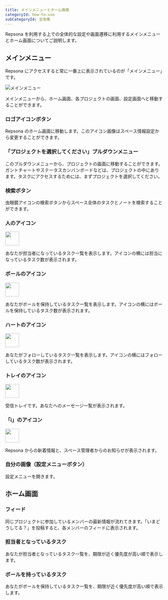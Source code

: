 ```yaml
---
title: メインメニューとホーム画面
categoryId: how-to-use
subCategoryId: 全体像
---
```


Repsona を利用する上での全体的な設定や画面遷移に利用するメインメニューとホーム画面についてご説明します。

## メインメニュー

Repsona にアクセスすると常に一番上に表示されているのが「メインメニュー」です。

![メインメニュー](/images/help/main-menu.ja.png)

メインメニューから、ホーム画面、各プロジェクトの画面、設定画面へと移動することができます。

### ロゴアイコンボタン

Repsona のホーム画面に移動します。このアイコン画像はスペース情報設定から変更することができます。

### 「プロジェクトを選択してください」プルダウンメニュー

このプルダウンメニューから、プロジェクトの画面に移動することができます。ガントチャートやステータスカンバンボードなどは、プロジェクトの中にあります。タスクにアクセスするためには、まずプロジェクトを選択してください。

### 検索ボタン

虫眼鏡アイコンの検索ボタンからスペース全体のタスクとノートを検索することができます。

### 人のアイコン

<img src="/images/help/main-menu-resp.png" width="44">

あなたが担当者になっているタスク一覧を表示します。アイコンの横には担当になっているタスク数が表示されます。

### ボールのアイコン

<img src="/images/help/main-menu-ball.png" width="44">

あなたがボールを保持しているタスク一覧を表示します。アイコンの横にはボールを保持しているタスク数が表示されます。

### ハートのアイコン

<img src="/images/help/main-menu-follow.png" width="44">

あなたがフォローしているタスク一覧を表示します。アイコンの横にはフォローしているタスク数が表示されます。

### トレイのアイコン

<img src="/images/help/main-menu-tray.png" width="44">

受信トレイです。あなたへのメーセージ一覧が表示されます。

### 「i」のアイコン

<img src="/images/help/main-menu-info.png" width="44">

Repsona からの新着情報と、スペース管理者からのお知らせが表示されます。

### 自分の画像（設定メニューボタン）

設定メニューを開きます。

## ホーム画面

### フィード

同じプロジェクトに参加しているメンバーの最新情報が流れてきます。「いまどうしてる？」を投稿すると、各メンバーのフィードに表示されます。

### 担当者となっているタスク

あなたが担当者となっているタスク一覧を、期限が近く優先度が高い順で表示します。

### ボールを持っているタスク

あなたがボールを保持しているタスク一覧を、期限が近く優先度が高い順で表示します。
